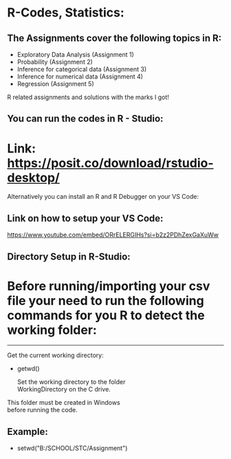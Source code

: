 # R-Codes, Statistics:

## The Assignments cover the following topics in R:
* Exploratory Data Analysis (Assignment 1)
* Probability (Assignment 2)
* Inference for categorical data (Assignment 3)
* Inference for numerical data (Assignment 4)
* Regression (Assignment 5)

R related assignments and solutions with the marks I got!


## You can run the codes in R - Studio:
# Link: https://posit.co/download/rstudio-desktop/

Alternatively you can install an R and R Debugger on your VS Code:

## Link on how to setup your VS Code:
https://www.youtube.com/embed/ORrELERGIHs?si=b2z2PDhZexGaXuWw

## Directory Setup in R-Studio:
# Before running/importing your csv file your need to run the following commands for you R to detect the working folder:

-----------------------------------------------
  Get the current working directory:  
  * getwd()                                     

    Set the working directory to the folder  
    WorkingDirectory on the C drive.         
    
   This folder must be created in Windows   
   before running the code.                   
   
   ## Example:                                
  * setwd("B:/SCHOOL/STC/Assignment")
